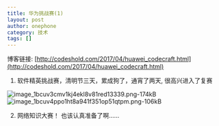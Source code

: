 ```yaml
---
title: 华为挑战赛(1)
layout: post
author: onephone
category: 技术
tags: []
---
```

博客链接: [http://codeshold.com/2017/04/huawei_codecraft.html](http://codeshold.com/2017/04/huawei_codecraft.html)

1. 软件精英挑战赛，清明节三天，累成狗了，通宵了两天, 很高兴进入了复赛

![image_1bcuv3cmv1kj4ekl8v81red13339.png-174kB][1]
![image_1bcuv4ppo1ht8a941f351op51qtpm.png-106kB][2]

2. 网络知识大赛！ 也该认真准备了啊……

  [1]: http://static.zybuluo.com/wuzhimang/cdnlfgssktd0byfrf9thjvew/image_1bcuv3cmv1kj4ekl8v81red13339.png
  [2]: http://static.zybuluo.com/wuzhimang/0nr7in787qmqapni7hbc9fat/image_1bcuv4ppo1ht8a941f351op51qtpm.png
